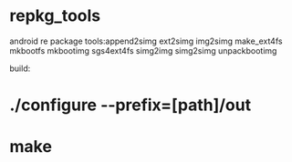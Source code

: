 # repkg_tools
android re package tools:append2simg  ext2simg  img2simg  make_ext4fs  mkbootfs  mkbootimg  sgs4ext4fs  simg2img  simg2simg  unpackbootimg

build:
# ./configure --prefix=[path]/out
# make
